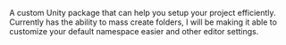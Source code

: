 A custom Unity package that can help you setup your project efficiently. Currently has the ability to mass create folders, I will be making it able to customize 
your default namespace easier and other editor settings.
